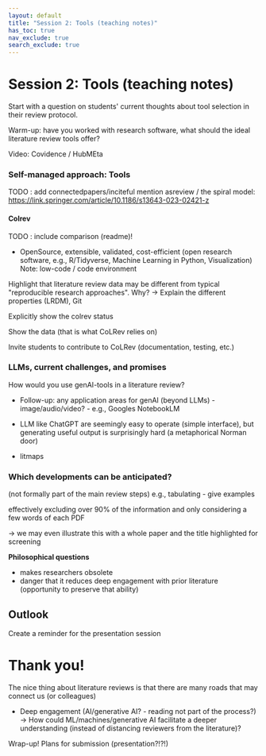 ```yaml
---
layout: default
title: "Session 2: Tools (teaching notes)"
has_toc: true
nav_exclude: true
search_exclude: true
---
```


# Session 2: Tools (teaching notes)

Start with a question on students' current thoughts about tool selection in their review protocol.

Warm-up: have you worked with research software, what should the ideal literature review tools offer?

Video: Covidence / HubMEta

### Self-managed approach: Tools

TODO : add connectedpapers/inciteful
mention asreview / the spiral model:
https://link.springer.com/article/10.1186/s13643-023-02421-z


#### Colrev

TODO : include comparison (readme)!

- OpenSource, extensible, validated, cost-efficient (open research software, e.g., R/Tidyverse, Machine Learning in Python, Visualization)
Note: low-code / code environment

Highlight that literature review data may be different from typical "reproducible research approaches". Why?
-> Explain the different properties (LRDM), Git

Explicitly show the colrev status

Show the data (that is what CoLRev relies on)

Invite students to contribute to CoLRev (documentation, testing, etc.)

### LLMs, current challenges, and promises

How would you use genAI-tools in a literature review?

- Follow-up: any application areas for genAI (beyond LLMs) - image/audio/video? - e.g., Googles NotebookLM

- LLM like ChatGPT are seemingly easy to operate (simple interface), but generating useful output is surprisingly hard (a metaphorical Norman door)
- litmaps

### Which developments can be anticipated?


(not formally part of the main review steps)
 e.g., tabulating  - give examples 
 
effectively excluding over 90% of the information and only considering a few words of each PDF

-> we may even illustrate this with a whole paper and the title highlighted for screening

**Philosophical questions**

- makes researchers obsolete
- danger that it reduces deep engagement with prior literature (opportunity to preserve that ability)

## Outlook

Create a reminder for the presentation session

# Thank you!

The nice thing about literature reviews is that there are many roads that may connect us (or colleagues)

- Deep engagement (AI/generative AI? - reading not part of the process?)
-> How could ML/machines/generative AI facilitate a deeper understanding (instead of distancing reviewers from the literature)?

Wrap-up! Plans for submission (presentation?!?!)
